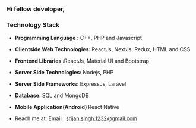 ### Hi fellow developer,

### Technology Stack

- <b>Programming Language :</b> C++, PHP and Javascript

- <b>Clientside Web Technologies: </b>ReactJs, NextJs, Redux, HTML and CSS 

- <b>Frontend Libraries </b>:ReactJs, Material UI and Bootstrap

- <b>Server Side Technologies: </b> Nodejs, PHP 

- <b>Server Side Frameworks: </b>ExpressJs, Laravel

- <b>Database: </b>SQL and MongoDB

- <b>Mobile Application(Android) </b>React Native

- Reach me at: Email : <a href="mailto:srijan.singh.1232@gmail.com">srijan.singh.1232@gmail.com</a>


